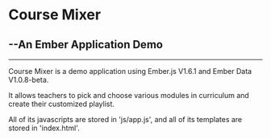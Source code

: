 <html>
<head>
  <meta charset="utf-8">
  <link rel="stylesheet" href="css/normalize.css">
  <link rel="stylesheet" href="css/style.css">
  <link href="http://netdna.bootstrapcdn.com/twitter-bootstrap/2.3.2/css/bootstrap-combined.min.css" rel="stylesheet">
</head>
<body>
	<h1>Course Mixer</h1>
	<h2>--An Ember Application Demo</h2>
	<hr>
	<p> Course Mixer is a demo application using Ember.js V1.6.1 and Ember Data V1.0.8-beta.</p>
	<p> It allows teachers to pick and choose various modules in curriculum and create their customized playlist.</p>
	<p> All of its javascripts are stored in 'js/app.js', and all of its templates are stored in 'index.html'.</p>

</body>
</html>
